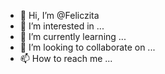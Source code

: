 - 👋 Hi, I’m @Feliczita
- 👀 I’m interested in ...
- 🌱 I’m currently learning ...
- 💞️ I’m looking to collaborate on ...
- 📫 How to reach me ...

<!---
Feliczita/Feliczita is a ✨ special ✨ repository because its `README.md` (this file) appears on your GitHub profile.
You can click the Preview link to take a look at your changes.
--->
